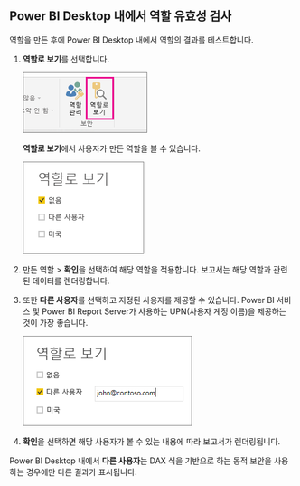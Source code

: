 ## <a name="validate-the-roles-within-power-bi-desktop"></a>Power BI Desktop 내에서 역할 유효성 검사
역할을 만든 후에 Power BI Desktop 내에서 역할의 결과를 테스트합니다.

1. **역할로 보기**를 선택합니다. 

    ![](./media/rls-desktop-view-as-roles/powerbi-desktop-rls-view-as-roles.png)

    **역할로 보기**에서 사용자가 만든 역할을 볼 수 있습니다.

    ![](./media/rls-desktop-view-as-roles/powerbi-desktop-rls-view-as-roles-dialog.png)

3. 만든 역할 > **확인**을 선택하여 해당 역할을 적용합니다. 보고서는 해당 역할과 관련된 데이터를 렌더링합니다. 

4. 또한 **다른 사용자**를 선택하고 지정된 사용자를 제공할 수 있습니다. Power BI 서비스 및 Power BI Report Server가 사용하는 UPN(사용자 계정 이름)을 제공하는 것이 가장 좋습니다.

    ![](./media/rls-desktop-view-as-roles/powerbi-desktop-rls-other-user.png)

1. **확인**을 선택하면 해당 사용자가 볼 수 있는 내용에 따라 보고서가 렌더링됩니다. 

Power BI Desktop 내에서 **다른 사용자**는 DAX 식을 기반으로 하는 동적 보안을 사용하는 경우에만 다른 결과가 표시됩니다. 

